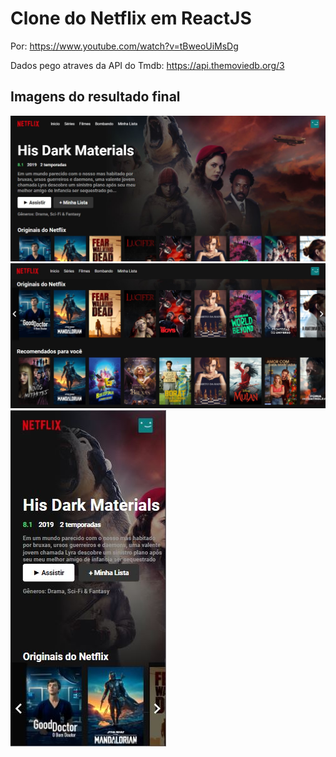 # Clone do Netflix em ReactJS
Por: https://www.youtube.com/watch?v=tBweoUiMsDg

Dados pego atraves da API do Tmdb:  https://api.themoviedb.org/3

## Imagens do resultado final
![](/src/img/Capturar1.JPG)
![](/src/img/Capturar2.JPG)
![](/src/img/Capturar3.JPG)